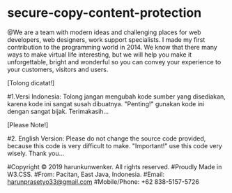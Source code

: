 # secure-copy-content-protection

@We are a team with modern ideas and challenging places for web developers, web designers, work support specialists.
I made my first contribution to the programming world in 2014. We know that there many ways to make virtual life interesting, but we will help you make it unforgettable, bright and wonderful so you can convey your experience to your customers, visitors and users.

[Tolong dicatat!]

#1.Versi Indonesia:
 Tolong jangan mengubah kode sumber yang disediakan, karena kode ini sangat susah dibuatnya.
 "Penting!" gunakan kode ini dengan sangat bijak. Terimakasih...

[Please Note!]

#2. English Version:
 Please do not change the source code provided, because this code is very difficult to make.
 "Important!" use this code very wisely. Thank you...

#Copyright © 2019 harunkunwenker. All rights reserved.
#Proudly Made in W3.CSS.
#From: Pacitan, East Java, Indonesia.
#Email: harunprasetyo33@gmail.com
#Mobile/Phone: +62 838-5157-5726
